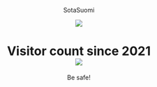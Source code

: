 <p align="center">
    SotaSuomi
</p>

<p align="center">
  <img src="https://github-readme-stats.vercel.app/api/top-langs/?username=SotaSuomi&layout=compact&theme=midnight-purple" />
</p>

<p> 
  <h1 align="center">Visitor count since 2021<br>
  <img src="https://profile-counter.glitch.me/rege-dev/count.svg" />
    </h1>
</p>

<p align="center">
Be safe!
